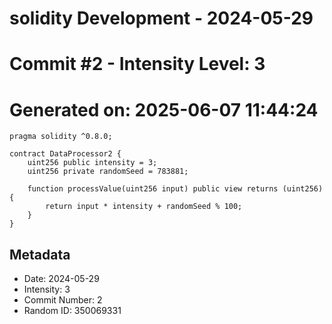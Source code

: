 ﻿# solidity Development - 2024-05-29
# Commit #2 - Intensity Level: 3
# Generated on: 2025-06-07 11:44:24
```solidity
pragma solidity ^0.8.0;

contract DataProcessor2 {
    uint256 public intensity = 3;
    uint256 private randomSeed = 783881;

    function processValue(uint256 input) public view returns (uint256) {
        return input * intensity + randomSeed % 100;
    }
}
```
## Metadata
- Date: 2024-05-29
- Intensity: 3
- Commit Number: 2
- Random ID: 350069331
